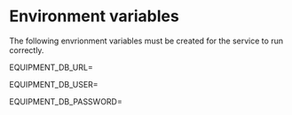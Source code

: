 Environment variables
=====================

The following envrionment variables must be created for the service to run correctly.

EQUIPMENT_DB_URL=<jdbc-style-URL-to-DB>

EQUIPMENT_DB_USER=<user>

EQUIPMENT_DB_PASSWORD=<password>
